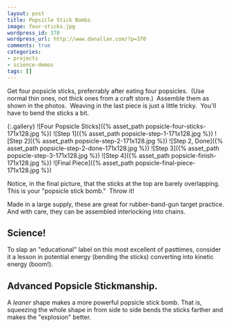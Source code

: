 ```yaml
---
layout: post
title: Popsicle Stick Bombs
image: four-sticks.jpg
wordpress_id: 370
wordpress_url: http://www.danallan.com/?p=370
comments: true
categories:
- projects
- science-demos
tags: []
---
```

Get four popsicle sticks, preferrably after eating four popsicles.  (Use normal thin ones, not thick ones from a craft store.)  Assemble them as shown in the photos.  Weaving in the last piece is just a little tricky.  You'll have to bend the sticks a bit.

{:.gallery}
![Four Popsicle Sticks]({% asset_path popsicle-four-sticks-171x128.jpg %})
![Step 1]({% asset_path popsicle-step-1-171x128.jpg %})
![Step 2]({% asset_path popsicle-step-2-171x128.jpg %})
![Step 2, Done]({% asset_path popsicle-step-2-done-171x128.jpg %})
![Step 3]({% asset_path popsicle-step-3-171x128.jpg %})
![Step 4]({% asset_path popsicle-finish-171x128.jpg %})
![Final Piece]({% asset_path popsicle-final-piece-171x128.jpg %})

Notice, in the final picture, that the sticks at the top are barely overlapping.  This is your "popsicle stick bomb."  Throw it!

Made in a large supply, these are great for rubber-band-gun target practice. And with care, they can be assembled interlocking into chains.

## Science!

To slap an "educational" label on this most excellent of pasttimes, consider it a lesson in potential energy (bending the sticks) converting into kinetic energy (boom!).

## Advanced Popsicle Stickmanship. 

A _leaner_ shape makes a more powerful popsicle stick bomb. That is, squeezing the whole shape in from side to side bends the sticks farther and makes the "explosion" better.

